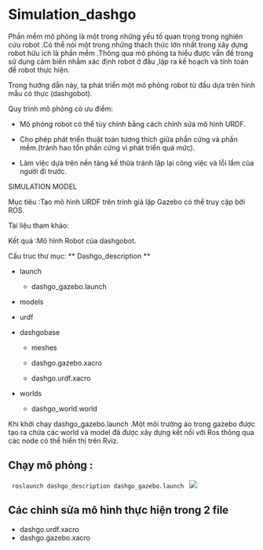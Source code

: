 # Simulation_dashgo
Phần mềm mô phỏng là một trong những yếu tố quan trọng trong nghiên cứu robot .Có thể nói một trong những thách thức lớn nhất trong xây dựng robot hữu ích là phần mềm .Thông qua mô phỏng ta hiểu được vẫn đề trong sử dụng cảm biến nhằm xác định robot ở đâu ,lập ra kế hoạch và tính toán để robot thực hiện.

Trong hướng dẫn này, ta phát triển một mô phỏng robot từ đầu dựa trên hình mẫu có thực (dashgobot). 

Quy trình mô phỏng có ưu điểm:

- Mô phỏng robot có thể tùy chỉnh bằng cách chỉnh sửa mô hình URDF. 

- Cho phép phát triển thuật toán tương thích giữa phần cứng và phần mềm.(tránh hao tổn phần cứng vì phát triển quá mức).

- Làm việc dựa trên nền tảng kế thừa tránh lặp lại công việc và lỗi lầm của người đi trước.

SIMULATION MODEL

Mục tiêu :Tạo mô hình URDF trên trình giả lập Gazebo có thể truy cập bởi ROS.

Tài liệu tham khảo:

Kết quả :Mô hình Robot của dashgobot.

 Cấu truc thư mục:
** Dashgo_description **
- launch

  - dashgo_gazebo.launch
  
- models

- urdf

- dashgobase

  - meshes
  
  - dashgo.gazebo.xacro
  
  - dashgo.urdf.xacro
  
- worlds

  - dashgo_world.world

Khi khởi chạy dashgo_gazebo.launch .Một môi trường ảo trong gazebo được tạo ra chứa các world và model đã được xây dựng kết nối với Ros thông qua các node có thể hiển thị trên Rviz.

## Chạy mô phỏng :

`  roslaunch dashgo_description dashgo_gazebo.launch  `
<img src='https://imgur.com/CkoJwEa.png' >

## Các chỉnh sửa mô hình thực hiện trong 2 file 
-  dashgo.urdf.xacro  
-  dashgo.gazebo.xacro 
